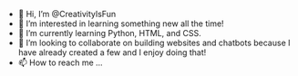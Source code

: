 - 👋 Hi, I’m @CreativityIsFun
- 👀 I’m interested in learning something new all the time!
- 🌱 I’m currently learning Python, HTML, and CSS.
- 💞️ I’m looking to collaborate on building websites and chatbots because I have already created a few and I enjoy doing that!
- 📫 How to reach me ...

<!---
CreativityIsFun/CreativityIsFun is a ✨ special ✨ repository because its `README.md` (this file) appears on your GitHub profile.
You can click the Preview link to take a look at your changes.
--->
